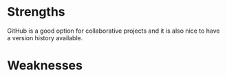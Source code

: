 # Strengths
GitHub is a good option for collaborative projects 
and it is also nice to have a version history available.

# Weaknesses